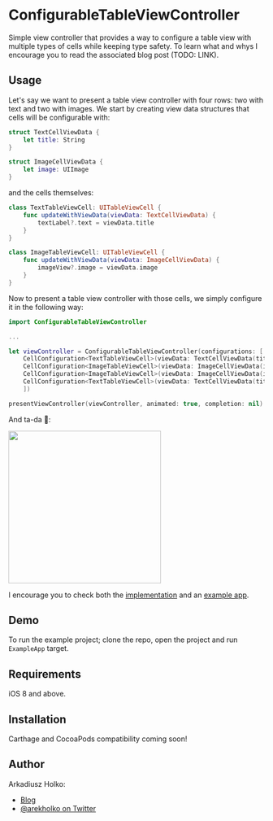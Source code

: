 # ConfigurableTableViewController

Simple view controller that provides a way to configure a table view with multiple types of cells while keeping type safety. To learn what and whys I encourage you to read the associated blog post (TODO: LINK).

## Usage

Let's say we want to present a table view controller with four rows: two with text and two with images. We start by creating view data structures that cells will be configurable with:

```swift
struct TextCellViewData {
    let title: String
}

struct ImageCellViewData {
    let image: UIImage
}
```

and the cells themselves:

```swift
class TextTableViewCell: UITableViewCell {
    func updateWithViewData(viewData: TextCellViewData) {
        textLabel?.text = viewData.title
    }
}

class ImageTableViewCell: UITableViewCell {
    func updateWithViewData(viewData: ImageCellViewData) {
        imageView?.image = viewData.image
    }
}
```

Now to present a table view controller with those cells, we simply configure it in the following way:

```swift
import ConfigurableTableViewController

...

let viewController = ConfigurableTableViewController(configurations: [
    CellConfiguration<TextTableViewCell>(viewData: TextCellViewData(title: "Foo")),
    CellConfiguration<ImageTableViewCell>(viewData: ImageCellViewData(image: apple)),
    CellConfiguration<ImageTableViewCell>(viewData: ImageCellViewData(image: google)),
    CellConfiguration<TextTableViewCell>(viewData: TextCellViewData(title: "Bar")),
    ])

presentViewController(viewController, animated: true, completion: nil)
```

And ta-da :balloon::

<img src="https://raw.githubusercontent.com/fastred/ConfigurableTableViewController/master/demo.png?token=AAMEh9MRg_K2gNrcJ8DAmqvpQaHRwNGlks5WkrCNwA%3D%3D" width="300">

I encourage you to check both the [implementation][Framework] and an [example app][ExampleApp].

## Demo

To run the example project; clone the repo, open the project and run `ExampleApp` target.

## Requirements

iOS 8 and above.

## Installation

Carthage and CocoaPods compatibility coming soon!

## Author

Arkadiusz Holko:

* [Blog](http://holko.pl/)
* [@arekholko on Twitter](https://twitter.com/arekholko)

 [Framework]: https://github.com/fastred/ConfigurableTableViewController/tree/master/Framework
 [ExampleApp]: https://github.com/fastred/ConfigurableTableViewController/tree/master/ExampleApp


